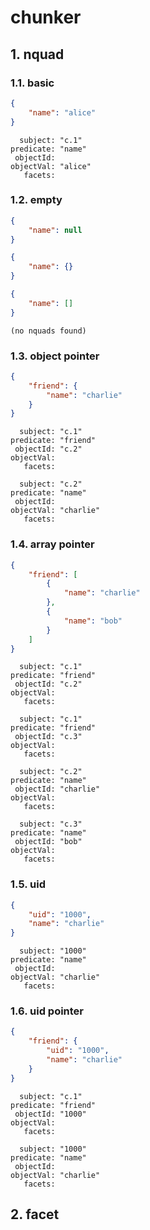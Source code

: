 # chunker

## 1. nquad

### 1.1. basic

```json
{
    "name": "alice"
}
```

```
  subject: "c.1"
predicate: "name"
 objectId: 
objectVal: "alice"
   facets:
```

### 1.2. empty

```json
{
    "name": null
}
```

```json
{
    "name": {}
}
```

```json
{
    "name": []
}
```

```
(no nquads found)
```

### 1.3. object pointer

```json
{
    "friend": {
        "name": "charlie"
    }
}
```

```
  subject: "c.1"
predicate: "friend"
 objectId: "c.2"
objectVal:
   facets:

  subject: "c.2"
predicate: "name"
 objectId: 
objectVal: "charlie"
   facets:
```

### 1.4. array pointer

```json
{
    "friend": [
        {
            "name": "charlie"
        },
        {
            "name": "bob"
        }
    ]
}
```

```
  subject: "c.1"
predicate: "friend"
 objectId: "c.2"
objectVal:
   facets:

  subject: "c.1"
predicate: "friend"
 objectId: "c.3"
objectVal:
   facets:
  
  subject: "c.2"
predicate: "name"
 objectId: "charlie"
objectVal:
   facets:
  
  subject: "c.3"
predicate: "name"
 objectId: "bob"
objectVal:
   facets:
```

### 1.5. uid

```json
{
    "uid": "1000",
    "name": "charlie"
}
```

```
  subject: "1000"
predicate: "name"
 objectId: 
objectVal: "charlie"
   facets:
```

### 1.6. uid pointer

```json
{
    "friend": {
        "uid": "1000",
        "name": "charlie"
    }
}
```

```
  subject: "c.1"
predicate: "friend"
 objectId: "1000"
objectVal:
   facets:
  
  subject: "1000"
predicate: "name"
 objectId: 
objectVal: "charlie"
   facets:
```

## 2. facet
